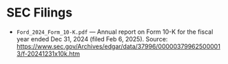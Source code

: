 # SEC Filings

- `Ford_2024_Form_10-K.pdf` — Annual report on Form 10-K for the fiscal year ended Dec 31, 2024 (filed Feb 6, 2025). Source: https://www.sec.gov/Archives/edgar/data/37996/000003799625000013/f-20241231x10k.htm
